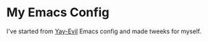 # My Emacs Config

I've started from [Yay-Evil](https://github.com/ianyepan/yay-evil-emacs/tree/master) Emacs config and made tweeks for myself.
